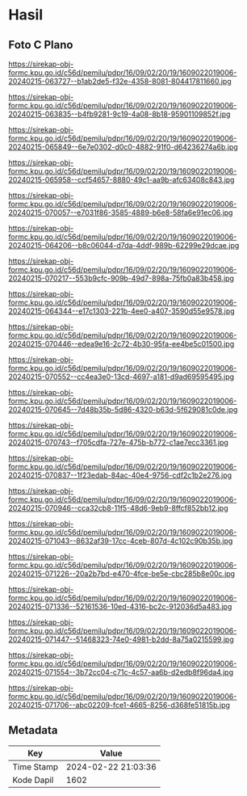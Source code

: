 # Hasil

## Foto C Plano

https://sirekap-obj-formc.kpu.go.id/c56d/pemilu/pdpr/16/09/02/20/19/1609022019006-20240215-063727--b1ab2de5-f32e-4358-8081-804417811660.jpg

https://sirekap-obj-formc.kpu.go.id/c56d/pemilu/pdpr/16/09/02/20/19/1609022019006-20240215-063835--b4fb9281-9c19-4a08-8b18-95901109852f.jpg

https://sirekap-obj-formc.kpu.go.id/c56d/pemilu/pdpr/16/09/02/20/19/1609022019006-20240215-065849--6e7e0302-d0c0-4882-91f0-d64236274a6b.jpg

https://sirekap-obj-formc.kpu.go.id/c56d/pemilu/pdpr/16/09/02/20/19/1609022019006-20240215-065958--ccf54657-8880-49c1-aa9b-afc63408c843.jpg

https://sirekap-obj-formc.kpu.go.id/c56d/pemilu/pdpr/16/09/02/20/19/1609022019006-20240215-070057--e7031f86-3585-4889-b6e8-58fa6e91ec06.jpg

https://sirekap-obj-formc.kpu.go.id/c56d/pemilu/pdpr/16/09/02/20/19/1609022019006-20240215-064206--b8c06044-d7da-4ddf-989b-62299e29dcae.jpg

https://sirekap-obj-formc.kpu.go.id/c56d/pemilu/pdpr/16/09/02/20/19/1609022019006-20240215-070217--553b9cfc-909b-49d7-898a-75fb0a83b458.jpg

https://sirekap-obj-formc.kpu.go.id/c56d/pemilu/pdpr/16/09/02/20/19/1609022019006-20240215-064344--e17c1303-221b-4ee0-a407-3590d55e9578.jpg

https://sirekap-obj-formc.kpu.go.id/c56d/pemilu/pdpr/16/09/02/20/19/1609022019006-20240215-070446--edea9e16-2c72-4b30-95fa-ee4be5c01500.jpg

https://sirekap-obj-formc.kpu.go.id/c56d/pemilu/pdpr/16/09/02/20/19/1609022019006-20240215-070552--cc4ea3e0-13cd-4697-a181-d9ad69595495.jpg

https://sirekap-obj-formc.kpu.go.id/c56d/pemilu/pdpr/16/09/02/20/19/1609022019006-20240215-070645--7d48b35b-5d86-4320-b63d-5f629081c0de.jpg

https://sirekap-obj-formc.kpu.go.id/c56d/pemilu/pdpr/16/09/02/20/19/1609022019006-20240215-070743--f705cdfa-727e-475b-b772-c1ae7ecc3361.jpg

https://sirekap-obj-formc.kpu.go.id/c56d/pemilu/pdpr/16/09/02/20/19/1609022019006-20240215-070837--1f23edab-84ac-40e4-9756-cdf2c1b2e276.jpg

https://sirekap-obj-formc.kpu.go.id/c56d/pemilu/pdpr/16/09/02/20/19/1609022019006-20240215-070946--cca32cb8-11f5-48d6-9eb9-8ffcf852bb12.jpg

https://sirekap-obj-formc.kpu.go.id/c56d/pemilu/pdpr/16/09/02/20/19/1609022019006-20240215-071043--8632af39-17cc-4ceb-807d-4c102c90b35b.jpg

https://sirekap-obj-formc.kpu.go.id/c56d/pemilu/pdpr/16/09/02/20/19/1609022019006-20240215-071226--20a2b7bd-e470-4fce-be5e-cbc285b8e00c.jpg

https://sirekap-obj-formc.kpu.go.id/c56d/pemilu/pdpr/16/09/02/20/19/1609022019006-20240215-071336--52161536-10ed-4316-bc2c-912036d5a483.jpg

https://sirekap-obj-formc.kpu.go.id/c56d/pemilu/pdpr/16/09/02/20/19/1609022019006-20240215-071447--51468323-74e0-4981-b2dd-8a75a0215599.jpg

https://sirekap-obj-formc.kpu.go.id/c56d/pemilu/pdpr/16/09/02/20/19/1609022019006-20240215-071554--3b72cc04-c71c-4c57-aa6b-d2edb8f96da4.jpg

https://sirekap-obj-formc.kpu.go.id/c56d/pemilu/pdpr/16/09/02/20/19/1609022019006-20240215-071706--abc02209-fce1-4665-8256-d368fe51815b.jpg


## Metadata

| Key        | Value               |
| ---------- | ------------------- |
| Time Stamp | 2024-02-22 21:03:36 |
| Kode Dapil | 1602                |



